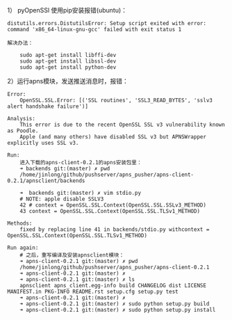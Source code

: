 1） pyOpenSSl 使用pip安装报错(ubuntu)：

    distutils.errors.DistutilsError: Setup script exited with error: command 'x86_64-linux-gnu-gcc' failed with exit status 1

    解决办法：

        sudo apt-get install libffi-dev
        sudo apt-get install libssl-dev
        sudo apt-get install python-dev


2）运行apns模块，发送推送消息时，报错：

    Error:
        OpenSSL.SSL.Error: [('SSL routines', 'SSL3_READ_BYTES', 'sslv3 alert handshake failure')]

    Analysis:
        This error is due to the recent OpenSSL SSL v3 vulnerability known as Poodle.
        Apple (and many others) have disabled SSL v3 but APNSWrapper explicitly uses SSL v3.

    Run:
        进入下载的apns-client-0.2.1的apns安装包里：
        ➜ backends git:(master) ✗ pwd
        /home/jinlong/github/pushserver/apns_pusher/apns-client-0.2.1/apnsclient/backends

        ➜  backends git:(master) ✗ vim stdio.py
        # NOTE: apple disable SSLV3
        42 # context = OpenSSL.SSL.Context(OpenSSL.SSL.SSLv3_METHOD)
        43 context = OpenSSL.SSL.Context(OpenSSL.SSL.TLSv1_METHOD)

    Methods:
        fixed by replacing line 41 in backends/stdio.py withcontext = OpenSSL.SSL.Context(OpenSSL.SSL.TLSv1_METHOD)

    Run again:
        # 之后，重写编译及安装apnsclient模块：
        ➜ apns-client-0.2.1 git:(master) ✗ pwd
        /home/jinlong/github/pushserver/apns_pusher/apns-client-0.2.1
        ➜ apns-client-0.2.1 git:(master) ✗
        ➜ apns-client-0.2.1 git:(master) ✗ ls
        apnsclient apns_client.egg-info build CHANGELOG dist LICENSE MANIFEST.in PKG-INFO README.rst setup.cfg setup.py test
        ➜ apns-client-0.2.1 git:(master) ✗
        ➜ apns-client-0.2.1 git:(master) ✗ sudo python setup.py build
        ➜ apns-client-0.2.1 git:(master) ✗ sudo python setup.py install
